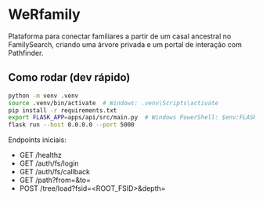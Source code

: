 # WeRfamily

Plataforma para conectar familiares a partir de um casal ancestral no FamilySearch, criando uma árvore privada e um portal de interação com Pathfinder.

## Como rodar (dev rápido)
```bash
python -m venv .venv
source .venv/bin/activate  # Windows: .venv\Scripts\activate
pip install -r requirements.txt
export FLASK_APP=apps/api/src/main.py  # Windows PowerShell: $env:FLASK_APP='apps/api/src/main.py'
flask run --host 0.0.0.0 --port 5000
```

Endpoints iniciais:
- GET /healthz
- GET /auth/fs/login
- GET /auth/fs/callback
- GET /path?from=<PID>&to=<PID>
- POST /tree/load?fsid=<ROOT_FSID>&depth=<N>
